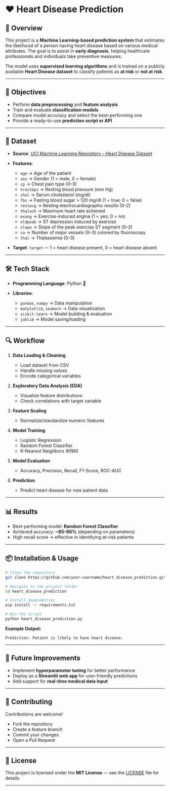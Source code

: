 # ❤️ Heart Disease Prediction

## 📌 Overview

This project is a **Machine Learning-based prediction system** that estimates the likelihood of a person having heart disease based on various medical attributes. The goal is to assist in **early diagnosis**, helping healthcare professionals and individuals take preventive measures.

The model uses **supervised learning algorithms** and is trained on a publicly available **Heart Disease dataset** to classify patients as **at risk** or **not at risk**.

---

## 🎯 Objectives

* Perform **data preprocessing** and **feature analysis**
* Train and evaluate **classification models**
* Compare model accuracy and select the best-performing one
* Provide a ready-to-use **prediction script or API**

---

## 📂 Dataset

* **Source**: [UCI Machine Learning Repository – Heart Disease Dataset](https://archive.ics.uci.edu/ml/datasets/heart+Disease)
* **Features**:

  * `age` → Age of the patient
  * `sex` → Gender (1 = male, 0 = female)
  * `cp` → Chest pain type (0–3)
  * `trestbps` → Resting blood pressure (mm Hg)
  * `chol` → Serum cholesterol (mg/dl)
  * `fbs` → Fasting blood sugar > 120 mg/dl (1 = true; 0 = false)
  * `restecg` → Resting electrocardiographic results (0–2)
  * `thalach` → Maximum heart rate achieved
  * `exang` → Exercise-induced angina (1 = yes; 0 = no)
  * `oldpeak` → ST depression induced by exercise
  * `slope` → Slope of the peak exercise ST segment (0–2)
  * `ca` → Number of major vessels (0–3) colored by fluoroscopy
  * `thal` → Thalassemia (0–3)
* **Target**: `target` — 1 = heart disease present, 0 = heart disease absent

---

## 🛠 Tech Stack

* **Programming Language**: Python 🐍
* **Libraries**:

  * `pandas`, `numpy` → Data manipulation
  * `matplotlib`, `seaborn` → Data visualization
  * `scikit-learn` → Model building & evaluation
  * `joblib` → Model saving/loading

---

## 🔍 Workflow

1. **Data Loading & Cleaning**

   * Load dataset from CSV
   * Handle missing values
   * Encode categorical variables
2. **Exploratory Data Analysis (EDA)**

   * Visualize feature distributions
   * Check correlations with target variable
3. **Feature Scaling**

   * Normalize/standardize numeric features
4. **Model Training**

   * Logistic Regression
   * Random Forest Classifier
   * K-Nearest Neighbors (KNN)
5. **Model Evaluation**

   * Accuracy, Precision, Recall, F1-Score, ROC-AUC
6. **Prediction**

   * Predict heart disease for new patient data

---

## 📊 Results

* Best-performing model: **Random Forest Classifier**
* Achieved accuracy: **\~85–90%** (depending on parameters)
* High recall score → effective in identifying at-risk patients

---

## 📦 Installation & Usage

```bash
# Clone the repository
git clone https://github.com/your-username/heart_disease_prediction.git

# Navigate to the project folder
cd heart_disease_prediction

# Install dependencies
pip install -r requirements.txt

# Run the script
python heart_disease_prediction.py
```

**Example Output:**

```
Prediction: Patient is likely to have heart disease.
```

---

## 📅 Future Improvements

* Implement **hyperparameter tuning** for better performance
* Deploy as a **Streamlit web app** for user-friendly predictions
* Add support for **real-time medical data input**

---

## 🤝 Contributing

Contributions are welcome!

* Fork the repository
* Create a feature branch
* Commit your changes
* Open a Pull Request

---

## 📜 License

This project is licensed under the **MIT License** — see the [LICENSE](LICENSE) file for details.

---
